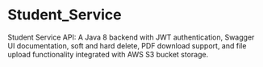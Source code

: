 # Student_Service
Student Service API: A Java 8 backend with JWT authentication, Swagger UI documentation, soft and hard delete, PDF download support, and file upload functionality integrated with AWS S3 bucket storage.
